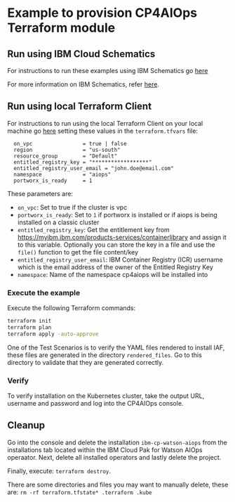 # Example to provision CP4AIOps Terraform module

## Run using IBM Cloud Schematics

For instructions to run these examples using IBM Schematics go [here](../Using_Schematics.md)

For more information on IBM Schematics, refer [here](https://cloud.ibm.com/docs/schematics?topic=schematics-get-started-terraform).

## Run using local Terraform Client

For instructions to run using the local Terraform Client on your local machine go [here](../Using_Terraform.md)
setting these values in the `terraform.tfvars` file:

```hcl
  on_vpc                = true | false
  region                = "us-south"
  resource_group        = "Default"
  entitled_registry_key = "******************"
  entitled_registry_user_email = "john.doe@email.com"
  namespace             = "aiops"
  portworx_is_ready     = 1
```

These parameters are:

- `on_vpc`: Set to true if the cluster is vpc
- `portworx_is_ready`: Set to `1` if portworx is installed or if aiops is being installed on a classic cluster
- `entitled_registry_key`: Get the entitlement key from https://myibm.ibm.com/products-services/containerlibrary and assign it to this variable. Optionally you can store the key in a file and use the `file()` function to get the file content/key
- `entitled_registry_user_email`: IBM Container Registry (ICR) username which is the email address of the owner of the Entitled Registry Key
- `namespace`: Name of the namespace cp4aiops will be installed into
                            
### Execute the example

Execute the following Terraform commands:

```bash
terraform init
terraform plan
terraform apply -auto-approve
```

One of the Test Scenarios is to verify the YAML files rendered to install IAF, these files are generated in the directory `rendered_files`. Go to this directory to validate that they are generated correctly.

### Verify

To verify installation on the Kubernetes cluster, take the output URL, username and password and log into the CP4AIOps console.

## Cleanup

Go into the console and delete the installation `ibm-cp-watson-aiops` from the installations tab located within the IBM Cloud Pak for Watson AIOps operaator. Next, delete all installed operators and lastly delete the project.

Finally, execute: `terraform destroy`.

There are some directories and files you may want to manually delete, these are: `rm -rf terraform.tfstate* .terraform .kube`

